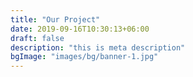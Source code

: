 ```yaml
---
title: "Our Project"
date: 2019-09-16T10:30:13+06:00
draft: false
description: "this is meta description"
bgImage: "images/bg/banner-1.jpg"
---
```


